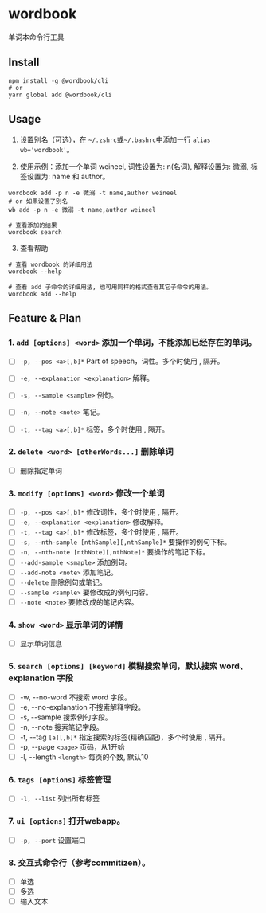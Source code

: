 # wordbook

单词本命令行工具

## Install

```shell
npm install -g @wordbook/cli
# or
yarn global add @wordbook/cli
```

## Usage

1. 设置别名（可选），在 `~/.zshrc`或`~/.bashrc`中添加一行 `alias wb='wordbook'`。

2. 使用示例：添加一个单词 weineel, 词性设置为: n(名词), 解释设置为: 微溺, 标签设置为: name 和 author。

```shell
wordbook add -p n -e 微溺 -t name,author weineel
# or 如果设置了别名
wb add -p n -e 微溺 -t name,author weineel

# 查看添加的结果
wordbook search
```

3. 查看帮助

```shell
# 查看 wordbook 的详细用法
wordbook --help

# 查看 add 子命令的详细用法, 也可用同样的格式查看其它子命令的用法。
wordbook add --help
```


## Feature & Plan

### 1. `add [options] <word>` 添加一个单词，不能添加已经存在的单词。

* [ ] `-p, --pos <a>[,b]*`               Part of speech，词性。多个时使用 , 隔开。
* [ ] `-e, --explanation <explanation>`  解释。
* [ ] `-s, --sample <sample>`            例句。
* [ ] `-n, --note <note>`                笔记。
* [ ] `-t, --tag <a>[,b]*`               标签，多个时使用 , 隔开。


### 2. `delete <word> [otherWords...]`  删除单词

* [ ] 删除指定单词

### 3. `modify [options] <word>`        修改一个单词

* [ ] `-p, --pos <a>[,b]*`                        修改词性，多个时使用 , 隔开。
* [ ] `-e, --explanation <explanation>`            修改解释。
* [ ] `-t, --tag <a>[,b]*`                         修改标签，多个时使用 , 隔开。
* [ ] `-s, --nth-sample [nthSample][,nthSample]*`  要操作的例句下标。
* [ ] `-n, --nth-note [nthNote][,nthNote]*`        要操作的笔记下标。
* [ ] `--add-sample <smaple>`                      添加例句。
* [ ] `--add-note <note>`                          添加笔记。
* [ ] `--delete`                                   删除例句或笔记。
* [ ] `--sample <sample>`                          要修改成的例句内容。
* [ ] `--note <note>`                              要修改成的笔记内容。

### 4. `show <word>`                    显示单词的详情

* [ ] 显示单词信息

### 5. `search [options] [keyword]`     模糊搜索单词，默认搜索 word、explanation 字段

* [ ] -w, --no-word          不搜索 word 字段。
* [ ] -e, --no-explanation   不搜索解释字段。
* [ ] -s, --sample           搜索例句字段。
* [ ] -n, --note             搜索笔记字段。
* [ ] -t, --tag `[a][,b]*`     指定搜索的标签(精确匹配)，多个时使用 , 隔开。
* [ ] -p, --page `<page>`      页码，从1开始
* [ ] -l, --length `<length>`  每页的个数, 默认10

### 6. `tags [options]`                 标签管理

* [ ] `-l, --list`  列出所有标签


### 7. `ui [options]`  打开webapp。

* [ ] `-p, --port`  设置端口

### 8. 交互式命令行（参考commitizen）。

* [ ] 单选
* [ ] 多选
* [ ] 输入文本
